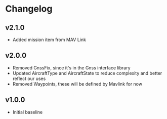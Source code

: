# Changelog

## v2.1.0
- Added mission item from MAV Link

## v2.0.0
- Removed GnssFix, since it's in the Gnss interface library
- Updated AircraftType and AircraftState to reduce complexity and  better reflect our uses
- Removed Waypoints, these will be defined by Mavlink for now

## v1.0.0
- Initial baseline
